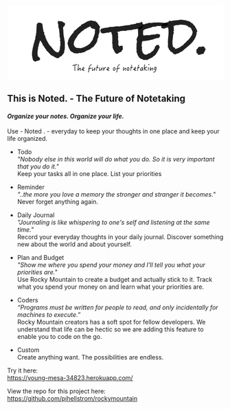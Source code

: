 [![Noted. - the future of notetaking](https://github.com/pjhellstrom/rockymountain/blob/master/public/images/notedlogo.png)](https://young-mesa-34823.herokuapp.com)

## This is **Noted.** - The Future of Notetaking
#### *Organize your notes. Organize your life.*
  
  
Use  - Noted . -  everyday to keep your thoughts in one place and keep your life organized.  

- Todo  
    *"Nobody else in this world will do what you do. So it is very important that you do it."*  
    Keep your tasks all in one place.  List your priorities
    
- Reminder  
    *"..the more you love a memory the stronger and stranger it becomes."*  
    Never forget anything again.  

- Daily Journal  
    *"Journaling is like whispering to one's self and listening at the same time."*  
    Record your everyday thoughts in your daily journal. Discover something new about the world and about yourself.  

- Plan and Budget  
    *"Show me where you spend your money and I’ll tell you what your priorities are."*  
    Use Rocky Mountain to create a budget and actually stick to it. Track what you spend your money on and learn what your priorities are.

- Coders  
    *“Programs must be written for people to read, and only incidentally for machines to execute.”*  
    Rocky Mountain creators has a soft spot for fellow developers. We understand that life can be hectic so we are adding this feature to enable you to code on the go.

- Custom  
    Create anything want. The possibilities are endless.   
      
        
 
Try it here:  
https://young-mesa-34823.herokuapp.com/
  
View the repo for this project here:  
https://github.com/pjhellstrom/rockymountain
